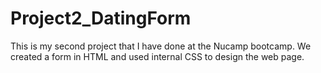 # Project2_DatingForm
This is my second project that I have done at the Nucamp bootcamp.  We created a form in HTML and used internal CSS to design the web page.
